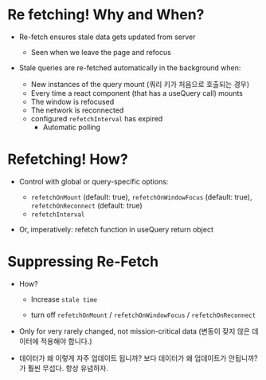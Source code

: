 # Re fetching! Why and When?

- Re-fetch ensures stale data gets updated from server
    - Seen when we leave the page and refocus

- Stale queries are re-fetched automatically in the background when: 
    - New instances of the query mount (쿼리 키가 처음으로 호출되는 경우)
    - Every time a react component (that has a useQuery call) mounts
    - The window is refocused
    - The network is reconnected
    - configured `refetchInterval` has expired
        - Automatic polling

# Refetching! How?

- Control with global or query-specific options:

    - `refetchOnMount` (default: true), `refetchOnWindowFocus` (default: true), `refetchOnReconnect` (default: true)
    - `refetchInterval`

- Or, imperatively: refetch function in useQuery return object

# Suppressing Re-Fetch

- How?

    - Increase `stale time`

    - turn off `refetchOnMount` / `refetchOnWindowFocus` / `refetchOnReconnect`

- Only for very rarely changed, not mission-critical data
(변동이 잦지 않은 데이터에 적용해야 합니다.)

- 데이터가 왜 이렇게 자주 업데이트 됩니까? 보다 데이터가 왜 업데이트가 안됩니까? 가 훨씬 무섭다.
항상 유념하자.